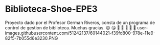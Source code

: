 # Biblioteca-Shoe-EPE3
Proyecto dado por el Profesor German Riveros, consta de un programa de control de gestion de biblioteca. Muchas gracias. :blush: :kissing_heart:
:bear: :bear: :bear: :bear: :bear: 
user-images.githubusercontent.com/51242137/60144021-f39fd800-978e-11e9-82f5-7b055d6e3230.PNG
